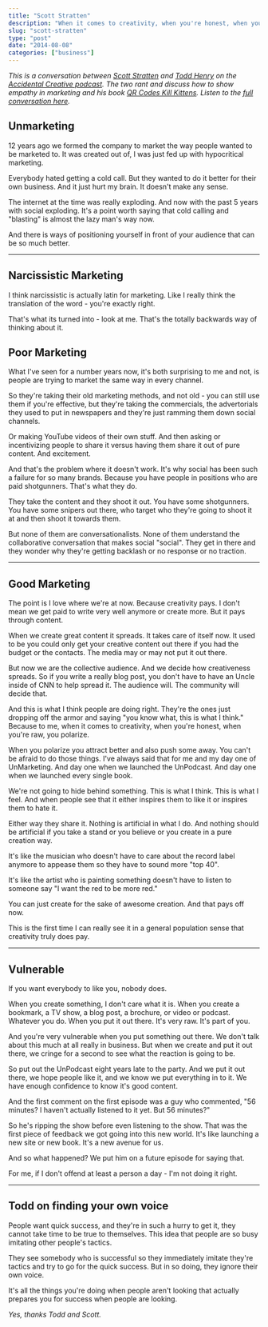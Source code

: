 ```yaml
---
title: "Scott Stratten"
description: "When it comes to creativity, when you're honest, when you're raw, you polarize."
slug: "scott-stratten"  
type: "post"
date: "2014-08-08"
categories: ["business"]
---
```


*This is a conversation between [Scott Stratten](https://twitter.com/unmarketing) and [Todd Henry](http://www.toddhenry.com/) on the [Accidental Creative podcast](http://www.accidentalcreative.com/). The two rant and discuss how to show empathy in marketing and his book [QR Codes Kill Kittens](http://www.unmarketing.com/about/unbooktour-dates/). Listen to the [full conversation here](http://www.accidentalcreative.com/podcasts/ac/ac-podcast-scott-stratten-on-unmarketing/).* 

## Unmarketing 

12 years ago we formed the company to market the way people wanted to be marketed to. It was created out of, I was just fed up with hypocritical marketing. 

Everybody hated getting a cold call. But they wanted to do it better for their own business. And it just hurt my brain. It doesn't make any sense. 

The internet at the time was really exploding. And now with the past 5 years with social exploding. It's a point worth saying that cold calling and "blasting" is almost the lazy man's way now. 

And there is ways of positioning yourself in front of your audience that can be so much better. 

* * * 

## Narcissistic Marketing 

I think narcissistic is actually latin for marketing. Like I really think the translation of the word  - you're exactly right. 

That's what its turned into - look at me. That's the totally backwards way of thinking about it.  

## Poor Marketing 

What I've seen for a number years now, it's both surprising to me and not, is people are trying to market the same way in every channel. 

So they're taking their old marketing methods, and not old - you can still use them if you're effective, but they're taking the commercials, the advertorials they used to put in newspapers and they're just ramming them down social channels. 

Or making YouTube videos of their own stuff. And then asking or incentivizing people to share it versus having them share it out of pure content. And excitement. 

And that's the problem where it doesn't work. It's why social has been such a failure for so many brands. Because you have people in positions who are paid shotgunners. That's what they do. 

They take the content and they shoot it out. You have some shotgunners. You have some snipers out there, who target who they're going to shoot it at and then shoot it towards them. 

But none of them are conversationalists. None of them understand the collaborative conversation that makes social "social". They get in there and they wonder why they're getting backlash or no response or no traction. 

* * * 

## Good Marketing 

The point is I love where we're at now. Because creativity pays. I don't mean we get paid to write very well anymore or create more. But it pays through content. 

When we create great content it spreads. It takes care of itself now. It used to be you could only get your creative content out there if you had the budget or the contacts. The media may or may not put it out there. 

But now we are the collective audience. And we decide how creativeness spreads. So if you write a really blog post, you don't have to have an Uncle inside of CNN to help spread it. The audience will. The community will decide that. 

And this is what I think people are doing right. They're the ones just dropping off the armor and saying "you know what, this is what I think." Because to me, when it comes to creativity, when you're honest, when you're raw, you polarize. 

When you polarize you attract better and also push some away. You can't be afraid to do those things. I've always said that for me and my day one of UnMarketing. And day one when we launched the UnPodcast. And day one when we launched every single book. 

We're not going to hide behind something. This is what I think. This is what I feel. And when people see that it either inspires them to like it or inspires them to hate it. 

Either way they share it. Nothing is artificial in what I do. And nothing should be artificial if you take a stand or you believe or you create in a pure creation way. 

It's like the musician who doesn't have to care about the record label anymore to appease them so they have to sound more "top 40". 

It's like the artist who is painting something doesn't have to listen to someone say "I want the red to be more red." 

You can just create for the sake of awesome creation. And that pays off now. 

This is the first time I can really see it in a general population sense that creativity truly does pay. 

* * * 

## Vulnerable 

If you want everybody to like you, nobody does. 

When you create something, I don't care what it is. When you create a bookmark, a TV show, a blog post, a brochure, or video or podcast. Whatever you do. When you put it out there. It's very raw. It's part of you. 

And you're very vulnerable when you put something out there. We don't talk about this much at all really in business. But when we create and put it out there, we cringe for a second to see what the reaction is going to be. 

So put out the UnPodcast eight years late to the party. And we put it out there, we hope people like it, and we know we put everything in to it. We have enough confidence to know it's good content. 

And the first comment on the first episode was a guy who commented, "56 minutes? I haven't actually listened to it yet. But 56 minutes?" 

So he's ripping the show before even listening to the show. That was the first piece of feedback we got going into this new world. It's like launching a new site or new book. It's a new avenue for us. 

And so what happened? We put him on a future episode for saying that. 

For me, if I don't offend at least a person a day - I'm not doing it right. 

* * * 

## Todd on finding your own voice 

People want quick success, and they're in such a hurry to get it, they cannot take time to be true to themselves. This idea that people are so busy imitating other people's tactics. 

They see somebody who is successful so they immediately imitate they're tactics and try to go for the quick success. But in so doing, they ignore their own voice. 

It's all the things you're doing when people aren't looking that actually prepares you for success when people are looking. 

*Yes, thanks Todd and Scott.*

